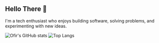 ## Hello There 👋
I'm a tech enthusiast who enjoys building software, solving problems, and experimenting with new ideas.


![Ofir's GitHub stats](https://github-readme-stats.vercel.app/api?username=ofirdotan&show_icons=true&theme=tokyonight) ![Top Langs](https://github-readme-stats.vercel.app/api/top-langs/?username=ofirdotan&layout=compact&theme=tokyonight)
